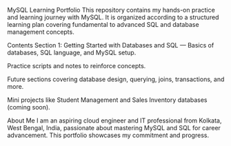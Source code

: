 MySQL Learning Portfolio
This repository contains my hands-on practice and learning journey with MySQL. It is organized according to a structured learning plan covering fundamental to advanced SQL and database management concepts.

Contents
Section 1: Getting Started with Databases and SQL — Basics of databases, SQL language, and MySQL setup.

Practice scripts and notes to reinforce concepts.

Future sections covering database design, querying, joins, transactions, and more.

Mini projects like Student Management and Sales Inventory databases (coming soon).

About Me
I am an aspiring cloud engineer and IT professional from Kolkata, West Bengal, India, passionate about mastering MySQL and SQL for career advancement. This portfolio showcases my commitment and progress.

